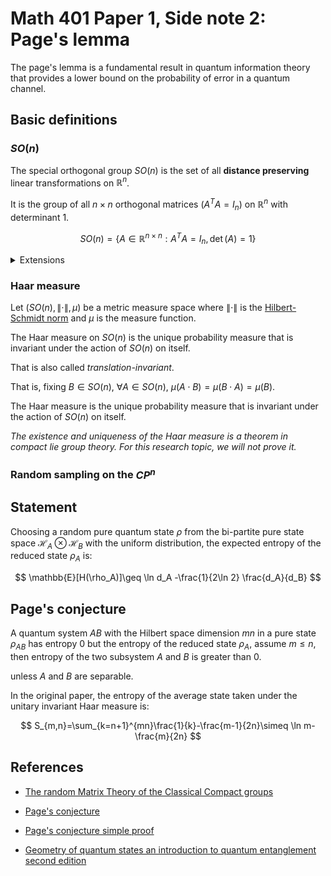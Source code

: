 # Math 401 Paper 1, Side note 2: Page's lemma

The page's lemma is a fundamental result in quantum information theory that provides a lower bound on the probability of error in a quantum channel.

## Basic definitions

### $SO(n)$

The special orthogonal group $SO(n)$ is the set of all **distance preserving** linear transformations on $\mathbb{R}^n$.

It is the group of all $n\times n$ orthogonal matrices ($A^T A=I_n$) on $\mathbb{R}^n$ with determinant $1$.

$$
SO(n)=\{A\in \mathbb{R}^{n\times n}: A^T A=I_n, \det(A)=1\}
$$

<details>
<summary>Extensions</summary>

In [The random Matrix Theory of the Classical Compact groups](https://case.edu/artsci/math/esmeckes/Haar_book.pdf), the author gives a more general definition of the Haar measure on the compact group $SO(n)$,

$O(n)$ (the group of all $n\times n$ **orthogonal matrices** over $\mathbb{R}$),

$$
O(n)=\{A\in \mathbb{R}^{n\times n}: AA^T=A^T A=I_n\}
$$

$U(n)$ (the group of all $n\times n$ **unitary matrices** over $\mathbb{C}$), 

$$
U(n)=\{A\in \mathbb{C}^{n\times n}: A^*A=AA^*=I_n\}
$$

Recall that $A^*$ is the complex conjugate transpose of $A$.

$SU(n)$ (the group of all $n\times n$ unitary matrices over $\mathbb{C}$ with determinant $1$), 

$$
SU(n)=\{A\in \mathbb{C}^{n\times n}: A^*A=AA^*=I_n, \det(A)=1\}
$$

$Sp(2n)$ (the group of all $2n\times 2n$ symplectic matrices over $\mathbb{C}$),

$$
Sp(2n)=\{U\in U(2n): U^T J U=UJU^T=J\}
$$

where $J=\begin{pmatrix}
0 & I_n \\
-I_n & 0
\end{pmatrix}$ is the standard symplectic matrix.

</details>

### Haar measure

Let $(SO(n), \| \cdot \|, \mu)$ be a metric measure space where $\| \cdot \|$ is the [Hilbert-Schmidt norm](https://notenextra.trance-0.com/Math401/Math401_T2#definition-of-hilbert-schmidt-norm) and $\mu$ is the measure function.

The Haar measure on $SO(n)$ is the unique probability measure that is invariant under the action of $SO(n)$ on itself.

That is also called _translation-invariant_.

That is, fixing $B\in SO(n)$, $\forall A\in SO(n)$, $\mu(A\cdot B)=\mu(B\cdot A)=\mu(B)$.

The Haar measure is the unique probability measure that is invariant under the action of $SO(n)$ on itself.

_The existence and uniqueness of the Haar measure is a theorem in compact lie group theory. For this research topic, we will not prove it._

### Random sampling on the $CP^n$

## Statement

Choosing a random pure quantum state $\rho$ from the bi-partite pure state space $\mathcal{H}_A\otimes\mathcal{H}_B$ with the uniform distribution, the expected entropy of the reduced state $\rho_A$ is:

$$
\mathbb{E}[H(\rho_A)]\geq \ln d_A -\frac{1}{2\ln 2} \frac{d_A}{d_B}
$$

## Page's conjecture

A quantum system $AB$ with the Hilbert space dimension $mn$ in a pure state $\rho_{AB}$ has entropy $0$ but the entropy of the reduced state $\rho_A$, assume $m\leq n$, then entropy of the two subsystem $A$ and $B$ is greater than $0$.

unless $A$ and $B$ are separable.

In the original paper, the entropy of the average state taken under the unitary invariant Haar measure is:

$$
S_{m,n}=\sum_{k=n+1}^{mn}\frac{1}{k}-\frac{m-1}{2n}\simeq \ln m-\frac{m}{2n}
$$

## References

- [The random Matrix Theory of the Classical Compact groups](https://case.edu/artsci/math/esmeckes/Haar_book.pdf)

- [Page's conjecture](https://journals.aps.org/prl/pdf/10.1103/PhysRevLett.71.1291)

- [Page's conjecture simple proof](https://journals.aps.org/pre/pdf/10.1103/PhysRevE.52.5653)

- [Geometry of quantum states an introduction to quantum entanglement second edition](https://www.cambridge.org/core/books/geometry-of-quantum-states/46B62FE3F9DA6E0B4EDDAE653F61ED8C)